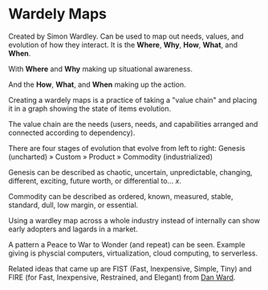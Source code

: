 # Wardely Maps

Created by Simon Wardley. Can be used to map out needs, values, and evolution of how they interact. It is the **Where**, **Why**, **How**, **What**, and **When**. 

With **Where** and **Why** making up situational awareness. 

And the **How**, **What**, and **When** making up the action.

Creating a wardely maps is a practice of taking a "value chain" and placing it in a graph showing the state of items evolution. 

The value chain are the needs (users, needs, and capabilities arranged and connected according to dependency).

There are four stages of evolution that evolve from left to right: 
Genesis (uncharted) » Custom » Product » Commodity (industrialized)

Genesis can be described as chaotic, uncertain, unpredictable, changing, different, exciting, future worth, or differential to… _x_.

Commodity can be described as ordered, known, measured, stable, standard, dull, low margin, or essential.

Using a wardley map across a whole industry instead of internally can show early adopters and lagards in a market. 

A pattern a Peace to War to Wonder (and repeat) can be seen. Example giving is physcial computers, virtualization, cloud computing, to serverless. 


Related ideas that came up are FIST (Fast, Inexpensive, Simple, Tiny) and FIRE (for Fast, Inexpensive, Restrained, and Elegant) from [Dan Ward](http://www.thedanward.com/articles/).

